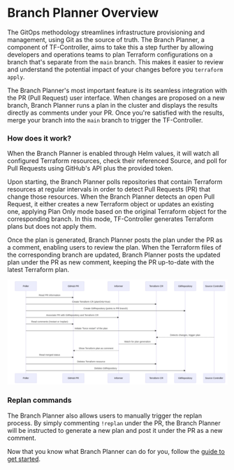 # Branch Planner Overview

The GitOps methodology streamlines infrastructure provisioning and management, using Git as the source of truth. The Branch Planner, a component of TF-Controller, aims to take this a step further by allowing developers and operations teams to plan Terraform configurations on a branch that's separate from the `main` branch. This makes it easier to review and understand the potential impact of your changes before you `terraform apply`.

The Branch Planner's most important feature is its seamless integration with the PR (Pull Request) user interface. When changes are proposed on a new branch, Branch Planner runs a plan in the cluster and displays the results directly as comments under your PR. Once you're satisfied with the results, merge your branch into the `main` branch to trigger the TF-Controller. 

### How does it work?

When the Branch Planner is enabled through Helm values, it will watch all configured Terraform resources, check their referenced Source, and poll for Pull Requests using GitHub's API plus the provided token.

Upon starting, the Branch Planner polls repositories that contain Terraform resources at regular intervals in order to detect Pull Requests (PR) that change those resources. When the Branch Planner detects an open Pull Request, it either creates a new Terraform object or updates an existing one, applying Plan Only mode based on the original Terraform object for the corresponding branch. In this mode, TF-Controller generates Terraform plans but does not apply them. 

Once the plan is generated, Branch Planner posts the plan under the PR as a comment, enabling users to review the plan. When the Terraform files of the corresponding branch are updated, Branch Planner posts the updated plan under the PR as new comment, keeping the PR up-to-date with the latest Terraform plan.

![branch planner](branch-planner.png)

### Replan commands

The Branch Planner also allows users to manually trigger the replan process. By simply commenting `!replan` under the PR, the Branch Planner will be instructed to generate a new plan and post it under the PR as a new comment.

Now that you know what Branch Planner can do for you, follow the [guide to get started](./branch-planner-getting-started.md).

